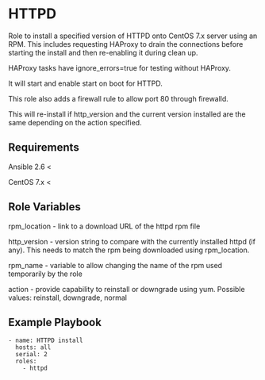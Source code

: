 HTTPD
=========

Role to install a specified version of HTTPD onto CentOS 7.x server using an RPM. This includes requesting HAProxy to drain the connections before starting the install and then re-enabling it during clean up.

HAProxy tasks have ignore_errors=true for testing without HAProxy.

It will start and enable start on boot for HTTPD.

This role also adds a firewall rule to allow port 80 through firewalld.

This will re-install if http_version and the current version installed are the same depending on the action specified.

Requirements
------------

Ansible 2.6 <

CentOS 7.x <

Role Variables
--------------

rpm_location - link to a download URL of the httpd rpm file

http_version - version string to compare with the currently installed httpd (if any). This needs to match the rpm being downloaded using rpm_location.

rpm_name - variable to allow changing the name of the rpm used temporarily by the role

action - provide capability to reinstall or downgrade using yum. Possible values: reinstall, downgrade, normal

Example Playbook
----------------

```
- name: HTTPD install
  hosts: all
  serial: 2
  roles:
    - httpd
```
